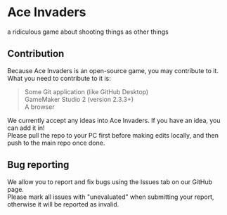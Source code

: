 # Ace Invaders
a ridiculous game about shooting things as other things

## Contribution
Because Ace Invaders is an open-source game, you may contribute to it. What you need to contribute to it is:
> Some Git application (like GitHub Desktop)<br>
> GameMaker Studio 2 (version 2.3.3+)<br>
> A browser<br>

We currently accept any ideas into Ace Invaders. If you have an idea, you can add it in!<br>
Please pull the repo to your PC first before making edits locally, and then push to the main repo once done.<br>

## Bug reporting
We allow you to report and fix bugs using the Issues tab on our GitHub page.<br>
Please mark all issues with "unevaluated" when submitting your report, otherwise it will be reported as invalid.
